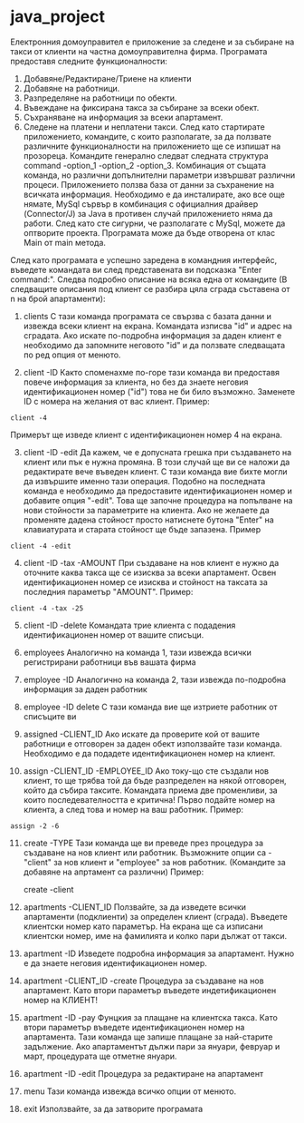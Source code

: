 # java_project
Електронния домоуправител е приложение за следене и за събиране на такси от клиенти на частна домоуправителна фирма. Програмата предоставя следните функционалности:
  1. Добавяне/Редактиране/Триене на клиенти
  2. Добавяне на работници.
  3. Разпределяне на работници по обекти.
  4. Въвеждане на фиксирана такса за събиране за всеки обект.
  5. Съхраняване на информация за всеки апартамент.
  6. Следене на платени и неплатени такси.
След като стартирате приложението, командите, с които разполагате, за да ползвате различните функционалности на приложението ще се изпишат на прозореца. Командите генерално следват следната структура
command -option_1 -option_2 -option_3. Комбинация от същата команда, но различни допълнителни параметри извършват различни процеси. Приложението ползва база от данни за съхранение на всичката информация. Необходимo e да инсталирате, ако все още нямате, MySql сървър в комбинация с официалния драйвер (Connector/J) за Java в противен случай приложението няма да работи. След като сте сигурни, че разполагате с MySql, можете да оптворите проекта. Програмата може да бъде отворена от клас Main от main метода.

След като програмата е успешно заредена в командния интерфейс, въведете командата ви след представената ви подсказка "Enter command:". Следва подробно описание на всяка една от командите (В следващите описания под клиент се разбира цяла сграда съставена от n на брой апартаменти):

  1. clients 
     С тази команда програмата се свързва с базата данни и извежда всеки клиент на екрана.
     Командата изписва "id" и адрес на сградата. Ако искате по-подробна информация за даден клиент е 
     необходимо да запомните неговото "id" и да ползвате следващата по ред опция от менюто.
  
  2. client -ID
     Както споменахме по-горе тази команда ви предоставя повече информация за клиента, но без да знаете
     неговия идентификационен номер ("id") това не би било възможно. Заменете ID с номера на желания от 
     вас клиент. Пример:
         
	client -4
	
   Примерът ще изведе клиент с идентификационен номер 4 на екрана.
 
  3. client -ID -edit
     Да кажем, че е допусната грешка при създаването на клиент или пък е нужна промяна. В този случай
     ще ви се наложи да редактирате вече въведен клиент. С тази команда вие бихте могли да извършите 
     именно тази операция. Подобно на последната команда е необходимо да предоставите идентификационен
     номер и добавите опция "-edit". Това ще започне процедура на попълване на нови стойности за
     параметрите на клиента. Ако не желаете да променяте дадена стойност просто натиснете бутона "Enter"
     на клавиатурата и старата стойност ще бъде запазена. Пример

	client -4 -edit

  4. client -ID -tax -AMOUNT 
     При създаване на нов клиент е нужно да оточните каква такса ще се изисква за всеки апартамент.
     Освен идентификационен номер се изисква и стойност на таксата за последния параметър "AMOUNT".
     Пример:

	client -4 -tax -25 

  5. client -ID -delete
     Командата трие клиента с подадения идентификационен номер от вашите списъци.	

  6. employees
     Аналогично на команда 1, тази извежда всички регистрирани работници във вашата фирма

  7. employee -ID
     Аналогично на команда 2, тази извежда по-подробна информация за даден работник

  8. employee -ID delete
     С тази команда вие ще изтриете работник от списъците ви

  9. assigned -CLIENT_ID
     Ако искате да проверите кой от вашите работници е отговорен за даден обект използвайте тази команда.
     Необходимо е да подадете идентификационен номер на клиент.
     
  10. assign -CLIENT_ID -EMPLOYEE_ID
      Ако току-що сте създали нов клиент, то ще трябва той да бъде разпределен на някой отговорен, който да събира таксите.         Командата приема две променливи, за които последевателността е критична! Първо подайте номер на клиента, а след това и       номер на ваш работник. Пример:

	assign -2 -6
  
  11. create -TYPE
      Тази команда ще ви преведе през процедура за създаване на нов клиент или работник. Възможните опции са - "client" за 
      нов клиент и "employee" за нов работник. (Командите за добавяне на апртамент са различни) Пример:
      
        create -client
  
  12. apartments -CLIENT_ID
      Ползвайте, за да изведете всички апартаменти (подклиенти) за определен клиент (сграда). Въведете клиентски номер
      като параметър. На екрана ще са изписани клиентски номер, име на фамилията и колко пари дължат от такси.
      
  13. apartment -ID
      Изведете подробна информация за апартамент. Нужно е да знаете неговия идентификационен номер.
      
  14. apartment -CLIENT_ID -create 
      Процедура за създаване на нов апартамент. Като втори параметър въведете индетификационен номер на КЛИЕНТ!
      
  15. apartment -ID -pay 
      Фунцкия за плащане на клиентска такса. Като втори параметър въведете идентификационен номер на апартамента.
      Тази команда ще запише плащане за най-старите задължение. Ако апартаментът дължи пари за януари, февруар и март,
      процедурата ще отметне януари. 
      
  16. apartment -ID -edit
      Процедура за редактиране на апартамент
      
  17. menu
      Тази команда извежда всичко опции от менюто.
      
  18. exit
      Използвайте, за да затворите програмата
      
